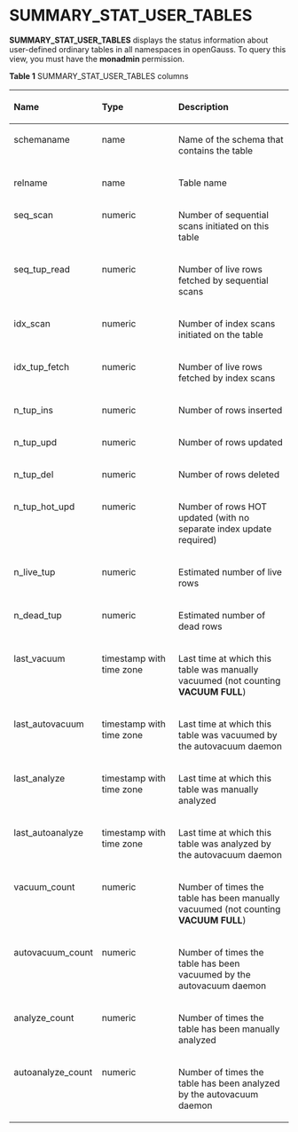 # SUMMARY\_STAT\_USER\_TABLES<a name="EN-US_TOPIC_0245374681"></a>

**SUMMARY\_STAT\_USER\_TABLES**  displays the status information about user-defined ordinary tables in all namespaces in openGauss. To query this view, you must have the  **monadmin**  permission.

**Table  1**  SUMMARY\_STAT\_USER\_TABLES columns

<a name="en-us_topic_0237122577_table2068616526305"></a>
<table><thead align="left"><tr id="en-us_topic_0237122577_row19867115213300"><th class="cellrowborder" valign="top" width="23.05%" id="mcps1.2.4.1.1"><p id="en-us_topic_0237122577_p1867135223019"><a name="en-us_topic_0237122577_p1867135223019"></a><a name="en-us_topic_0237122577_p1867135223019"></a><strong id="b334141316113"><a name="b334141316113"></a><a name="b334141316113"></a>Name</strong></p>
</th>
<th class="cellrowborder" valign="top" width="29.98%" id="mcps1.2.4.1.2"><p id="en-us_topic_0237122577_p138671252183018"><a name="en-us_topic_0237122577_p138671252183018"></a><a name="en-us_topic_0237122577_p138671252183018"></a><strong id="b866710197116"><a name="b866710197116"></a><a name="b866710197116"></a>Type</strong></p>
</th>
<th class="cellrowborder" valign="top" width="46.97%" id="mcps1.2.4.1.3"><p id="en-us_topic_0237122577_p178671352123018"><a name="en-us_topic_0237122577_p178671352123018"></a><a name="en-us_topic_0237122577_p178671352123018"></a><strong id="b15349122012119"><a name="b15349122012119"></a><a name="b15349122012119"></a>Description</strong></p>
</th>
</tr>
</thead>
<tbody><tr id="en-us_topic_0237122577_row08677528305"><td class="cellrowborder" valign="top" width="23.05%" headers="mcps1.2.4.1.1 "><p id="en-us_topic_0237122577_p12867185253019"><a name="en-us_topic_0237122577_p12867185253019"></a><a name="en-us_topic_0237122577_p12867185253019"></a>schemaname</p>
</td>
<td class="cellrowborder" valign="top" width="29.98%" headers="mcps1.2.4.1.2 "><p id="en-us_topic_0237122577_p1886835219304"><a name="en-us_topic_0237122577_p1886835219304"></a><a name="en-us_topic_0237122577_p1886835219304"></a>name</p>
</td>
<td class="cellrowborder" valign="top" width="46.97%" headers="mcps1.2.4.1.3 "><p id="en-us_topic_0237122577_p1686812520301"><a name="en-us_topic_0237122577_p1686812520301"></a><a name="en-us_topic_0237122577_p1686812520301"></a>Name of the schema that contains the table</p>
</td>
</tr>
<tr id="en-us_topic_0237122577_row58682524301"><td class="cellrowborder" valign="top" width="23.05%" headers="mcps1.2.4.1.1 "><p id="en-us_topic_0237122577_p1986885273015"><a name="en-us_topic_0237122577_p1986885273015"></a><a name="en-us_topic_0237122577_p1986885273015"></a>relname</p>
</td>
<td class="cellrowborder" valign="top" width="29.98%" headers="mcps1.2.4.1.2 "><p id="en-us_topic_0237122577_p6868195283013"><a name="en-us_topic_0237122577_p6868195283013"></a><a name="en-us_topic_0237122577_p6868195283013"></a>name</p>
</td>
<td class="cellrowborder" valign="top" width="46.97%" headers="mcps1.2.4.1.3 "><p id="en-us_topic_0237122577_p128682523306"><a name="en-us_topic_0237122577_p128682523306"></a><a name="en-us_topic_0237122577_p128682523306"></a>Table name</p>
</td>
</tr>
<tr id="en-us_topic_0237122577_row15868195293016"><td class="cellrowborder" valign="top" width="23.05%" headers="mcps1.2.4.1.1 "><p id="en-us_topic_0237122577_p12868852193012"><a name="en-us_topic_0237122577_p12868852193012"></a><a name="en-us_topic_0237122577_p12868852193012"></a>seq_scan</p>
</td>
<td class="cellrowborder" valign="top" width="29.98%" headers="mcps1.2.4.1.2 "><p id="en-us_topic_0237122577_p9868125253019"><a name="en-us_topic_0237122577_p9868125253019"></a><a name="en-us_topic_0237122577_p9868125253019"></a>numeric</p>
</td>
<td class="cellrowborder" valign="top" width="46.97%" headers="mcps1.2.4.1.3 "><p id="en-us_topic_0237122577_p14868105273013"><a name="en-us_topic_0237122577_p14868105273013"></a><a name="en-us_topic_0237122577_p14868105273013"></a>Number of sequential scans initiated on this table</p>
</td>
</tr>
<tr id="en-us_topic_0237122577_row3869135210303"><td class="cellrowborder" valign="top" width="23.05%" headers="mcps1.2.4.1.1 "><p id="en-us_topic_0237122577_p986995213301"><a name="en-us_topic_0237122577_p986995213301"></a><a name="en-us_topic_0237122577_p986995213301"></a>seq_tup_read</p>
</td>
<td class="cellrowborder" valign="top" width="29.98%" headers="mcps1.2.4.1.2 "><p id="en-us_topic_0237122577_p7869135220308"><a name="en-us_topic_0237122577_p7869135220308"></a><a name="en-us_topic_0237122577_p7869135220308"></a>numeric</p>
</td>
<td class="cellrowborder" valign="top" width="46.97%" headers="mcps1.2.4.1.3 "><p id="en-us_topic_0237122577_p386995223014"><a name="en-us_topic_0237122577_p386995223014"></a><a name="en-us_topic_0237122577_p386995223014"></a>Number of live rows fetched by sequential scans</p>
</td>
</tr>
<tr id="en-us_topic_0237122577_row14869115211305"><td class="cellrowborder" valign="top" width="23.05%" headers="mcps1.2.4.1.1 "><p id="en-us_topic_0237122577_p38691952193011"><a name="en-us_topic_0237122577_p38691952193011"></a><a name="en-us_topic_0237122577_p38691952193011"></a>idx_scan</p>
</td>
<td class="cellrowborder" valign="top" width="29.98%" headers="mcps1.2.4.1.2 "><p id="en-us_topic_0237122577_p2869145223012"><a name="en-us_topic_0237122577_p2869145223012"></a><a name="en-us_topic_0237122577_p2869145223012"></a>numeric</p>
</td>
<td class="cellrowborder" valign="top" width="46.97%" headers="mcps1.2.4.1.3 "><p id="en-us_topic_0237122577_p10869352143014"><a name="en-us_topic_0237122577_p10869352143014"></a><a name="en-us_topic_0237122577_p10869352143014"></a>Number of index scans initiated on the table</p>
</td>
</tr>
<tr id="en-us_topic_0237122577_row0869205215301"><td class="cellrowborder" valign="top" width="23.05%" headers="mcps1.2.4.1.1 "><p id="en-us_topic_0237122577_p1286915522304"><a name="en-us_topic_0237122577_p1286915522304"></a><a name="en-us_topic_0237122577_p1286915522304"></a>idx_tup_fetch</p>
</td>
<td class="cellrowborder" valign="top" width="29.98%" headers="mcps1.2.4.1.2 "><p id="en-us_topic_0237122577_p158701152143014"><a name="en-us_topic_0237122577_p158701152143014"></a><a name="en-us_topic_0237122577_p158701152143014"></a>numeric</p>
</td>
<td class="cellrowborder" valign="top" width="46.97%" headers="mcps1.2.4.1.3 "><p id="en-us_topic_0237122577_p18870952113016"><a name="en-us_topic_0237122577_p18870952113016"></a><a name="en-us_topic_0237122577_p18870952113016"></a>Number of live rows fetched by index scans</p>
</td>
</tr>
<tr id="en-us_topic_0237122577_row68701052123013"><td class="cellrowborder" valign="top" width="23.05%" headers="mcps1.2.4.1.1 "><p id="en-us_topic_0237122577_p14870105218306"><a name="en-us_topic_0237122577_p14870105218306"></a><a name="en-us_topic_0237122577_p14870105218306"></a>n_tup_ins</p>
</td>
<td class="cellrowborder" valign="top" width="29.98%" headers="mcps1.2.4.1.2 "><p id="en-us_topic_0237122577_p6870052123013"><a name="en-us_topic_0237122577_p6870052123013"></a><a name="en-us_topic_0237122577_p6870052123013"></a>numeric</p>
</td>
<td class="cellrowborder" valign="top" width="46.97%" headers="mcps1.2.4.1.3 "><p id="en-us_topic_0237122577_p887011521304"><a name="en-us_topic_0237122577_p887011521304"></a><a name="en-us_topic_0237122577_p887011521304"></a>Number of rows inserted</p>
</td>
</tr>
<tr id="en-us_topic_0237122577_row88701452153019"><td class="cellrowborder" valign="top" width="23.05%" headers="mcps1.2.4.1.1 "><p id="en-us_topic_0237122577_p787016527303"><a name="en-us_topic_0237122577_p787016527303"></a><a name="en-us_topic_0237122577_p787016527303"></a>n_tup_upd</p>
</td>
<td class="cellrowborder" valign="top" width="29.98%" headers="mcps1.2.4.1.2 "><p id="en-us_topic_0237122577_p2087045219303"><a name="en-us_topic_0237122577_p2087045219303"></a><a name="en-us_topic_0237122577_p2087045219303"></a>numeric</p>
</td>
<td class="cellrowborder" valign="top" width="46.97%" headers="mcps1.2.4.1.3 "><p id="en-us_topic_0237122577_p19870135223018"><a name="en-us_topic_0237122577_p19870135223018"></a><a name="en-us_topic_0237122577_p19870135223018"></a>Number of rows updated</p>
</td>
</tr>
<tr id="en-us_topic_0237122577_row287018526305"><td class="cellrowborder" valign="top" width="23.05%" headers="mcps1.2.4.1.1 "><p id="en-us_topic_0237122577_p108713526305"><a name="en-us_topic_0237122577_p108713526305"></a><a name="en-us_topic_0237122577_p108713526305"></a>n_tup_del</p>
</td>
<td class="cellrowborder" valign="top" width="29.98%" headers="mcps1.2.4.1.2 "><p id="en-us_topic_0237122577_p14871195243012"><a name="en-us_topic_0237122577_p14871195243012"></a><a name="en-us_topic_0237122577_p14871195243012"></a>numeric</p>
</td>
<td class="cellrowborder" valign="top" width="46.97%" headers="mcps1.2.4.1.3 "><p id="en-us_topic_0237122577_p28726523301"><a name="en-us_topic_0237122577_p28726523301"></a><a name="en-us_topic_0237122577_p28726523301"></a>Number of rows deleted</p>
</td>
</tr>
<tr id="en-us_topic_0237122577_row1687225203017"><td class="cellrowborder" valign="top" width="23.05%" headers="mcps1.2.4.1.1 "><p id="en-us_topic_0237122577_p187265283011"><a name="en-us_topic_0237122577_p187265283011"></a><a name="en-us_topic_0237122577_p187265283011"></a>n_tup_hot_upd</p>
</td>
<td class="cellrowborder" valign="top" width="29.98%" headers="mcps1.2.4.1.2 "><p id="en-us_topic_0237122577_p1787215526308"><a name="en-us_topic_0237122577_p1787215526308"></a><a name="en-us_topic_0237122577_p1787215526308"></a>numeric</p>
</td>
<td class="cellrowborder" valign="top" width="46.97%" headers="mcps1.2.4.1.3 "><p id="en-us_topic_0237122577_p10872352113015"><a name="en-us_topic_0237122577_p10872352113015"></a><a name="en-us_topic_0237122577_p10872352113015"></a>Number of rows HOT updated (with no separate index update required)</p>
</td>
</tr>
<tr id="en-us_topic_0237122577_row198727524302"><td class="cellrowborder" valign="top" width="23.05%" headers="mcps1.2.4.1.1 "><p id="en-us_topic_0237122577_p9873165213304"><a name="en-us_topic_0237122577_p9873165213304"></a><a name="en-us_topic_0237122577_p9873165213304"></a>n_live_tup</p>
</td>
<td class="cellrowborder" valign="top" width="29.98%" headers="mcps1.2.4.1.2 "><p id="en-us_topic_0237122577_p138731523302"><a name="en-us_topic_0237122577_p138731523302"></a><a name="en-us_topic_0237122577_p138731523302"></a>numeric</p>
</td>
<td class="cellrowborder" valign="top" width="46.97%" headers="mcps1.2.4.1.3 "><p id="en-us_topic_0237122577_p14873185215308"><a name="en-us_topic_0237122577_p14873185215308"></a><a name="en-us_topic_0237122577_p14873185215308"></a>Estimated number of live rows</p>
</td>
</tr>
<tr id="en-us_topic_0237122577_row98731352153015"><td class="cellrowborder" valign="top" width="23.05%" headers="mcps1.2.4.1.1 "><p id="en-us_topic_0237122577_p187355263019"><a name="en-us_topic_0237122577_p187355263019"></a><a name="en-us_topic_0237122577_p187355263019"></a>n_dead_tup</p>
</td>
<td class="cellrowborder" valign="top" width="29.98%" headers="mcps1.2.4.1.2 "><p id="en-us_topic_0237122577_p487355216303"><a name="en-us_topic_0237122577_p487355216303"></a><a name="en-us_topic_0237122577_p487355216303"></a>numeric</p>
</td>
<td class="cellrowborder" valign="top" width="46.97%" headers="mcps1.2.4.1.3 "><p id="en-us_topic_0237122577_p487325212304"><a name="en-us_topic_0237122577_p487325212304"></a><a name="en-us_topic_0237122577_p487325212304"></a>Estimated number of dead rows</p>
</td>
</tr>
<tr id="en-us_topic_0237122577_row15873852113020"><td class="cellrowborder" valign="top" width="23.05%" headers="mcps1.2.4.1.1 "><p id="en-us_topic_0237122577_p16874175220303"><a name="en-us_topic_0237122577_p16874175220303"></a><a name="en-us_topic_0237122577_p16874175220303"></a>last_vacuum</p>
</td>
<td class="cellrowborder" valign="top" width="29.98%" headers="mcps1.2.4.1.2 "><p id="en-us_topic_0237122577_p387465223016"><a name="en-us_topic_0237122577_p387465223016"></a><a name="en-us_topic_0237122577_p387465223016"></a>timestamp with time zone</p>
</td>
<td class="cellrowborder" valign="top" width="46.97%" headers="mcps1.2.4.1.3 "><p id="en-us_topic_0237122577_p178749522305"><a name="en-us_topic_0237122577_p178749522305"></a><a name="en-us_topic_0237122577_p178749522305"></a>Last time at which this table was manually vacuumed (not counting <strong id="b9344201210416"><a name="b9344201210416"></a><a name="b9344201210416"></a>VACUUM FULL</strong>)</p>
</td>
</tr>
<tr id="en-us_topic_0237122577_row8874195243012"><td class="cellrowborder" valign="top" width="23.05%" headers="mcps1.2.4.1.1 "><p id="en-us_topic_0237122577_p188741552153010"><a name="en-us_topic_0237122577_p188741552153010"></a><a name="en-us_topic_0237122577_p188741552153010"></a>last_autovacuum</p>
</td>
<td class="cellrowborder" valign="top" width="29.98%" headers="mcps1.2.4.1.2 "><p id="en-us_topic_0237122577_p12874175293010"><a name="en-us_topic_0237122577_p12874175293010"></a><a name="en-us_topic_0237122577_p12874175293010"></a>timestamp with time zone</p>
</td>
<td class="cellrowborder" valign="top" width="46.97%" headers="mcps1.2.4.1.3 "><p id="en-us_topic_0237122577_p5874352153015"><a name="en-us_topic_0237122577_p5874352153015"></a><a name="en-us_topic_0237122577_p5874352153015"></a>Last time at which this table was vacuumed by the autovacuum daemon</p>
</td>
</tr>
<tr id="en-us_topic_0237122577_row17874115211300"><td class="cellrowborder" valign="top" width="23.05%" headers="mcps1.2.4.1.1 "><p id="en-us_topic_0237122577_p58741352203017"><a name="en-us_topic_0237122577_p58741352203017"></a><a name="en-us_topic_0237122577_p58741352203017"></a>last_analyze</p>
</td>
<td class="cellrowborder" valign="top" width="29.98%" headers="mcps1.2.4.1.2 "><p id="en-us_topic_0237122577_p12875145219308"><a name="en-us_topic_0237122577_p12875145219308"></a><a name="en-us_topic_0237122577_p12875145219308"></a>timestamp with time zone</p>
</td>
<td class="cellrowborder" valign="top" width="46.97%" headers="mcps1.2.4.1.3 "><p id="en-us_topic_0237122577_p15875552123015"><a name="en-us_topic_0237122577_p15875552123015"></a><a name="en-us_topic_0237122577_p15875552123015"></a>Last time at which this table was manually analyzed</p>
</td>
</tr>
<tr id="en-us_topic_0237122577_row128751052183011"><td class="cellrowborder" valign="top" width="23.05%" headers="mcps1.2.4.1.1 "><p id="en-us_topic_0237122577_p58751452123013"><a name="en-us_topic_0237122577_p58751452123013"></a><a name="en-us_topic_0237122577_p58751452123013"></a>last_autoanalyze</p>
</td>
<td class="cellrowborder" valign="top" width="29.98%" headers="mcps1.2.4.1.2 "><p id="en-us_topic_0237122577_p16875752113019"><a name="en-us_topic_0237122577_p16875752113019"></a><a name="en-us_topic_0237122577_p16875752113019"></a>timestamp with time zone</p>
</td>
<td class="cellrowborder" valign="top" width="46.97%" headers="mcps1.2.4.1.3 "><p id="en-us_topic_0237122577_p987518527304"><a name="en-us_topic_0237122577_p987518527304"></a><a name="en-us_topic_0237122577_p987518527304"></a>Last time at which this table was analyzed by the autovacuum daemon</p>
</td>
</tr>
<tr id="en-us_topic_0237122577_row19875125213302"><td class="cellrowborder" valign="top" width="23.05%" headers="mcps1.2.4.1.1 "><p id="en-us_topic_0237122577_p6875155214301"><a name="en-us_topic_0237122577_p6875155214301"></a><a name="en-us_topic_0237122577_p6875155214301"></a>vacuum_count</p>
</td>
<td class="cellrowborder" valign="top" width="29.98%" headers="mcps1.2.4.1.2 "><p id="en-us_topic_0237122577_p9875145263013"><a name="en-us_topic_0237122577_p9875145263013"></a><a name="en-us_topic_0237122577_p9875145263013"></a>numeric</p>
</td>
<td class="cellrowborder" valign="top" width="46.97%" headers="mcps1.2.4.1.3 "><p id="en-us_topic_0237122577_p14876185293014"><a name="en-us_topic_0237122577_p14876185293014"></a><a name="en-us_topic_0237122577_p14876185293014"></a>Number of times the table has been manually vacuumed (not counting <strong id="b12513144914319"><a name="b12513144914319"></a><a name="b12513144914319"></a>VACUUM FULL</strong>)</p>
</td>
</tr>
<tr id="en-us_topic_0237122577_row287615213020"><td class="cellrowborder" valign="top" width="23.05%" headers="mcps1.2.4.1.1 "><p id="en-us_topic_0237122577_p1087615218307"><a name="en-us_topic_0237122577_p1087615218307"></a><a name="en-us_topic_0237122577_p1087615218307"></a>autovacuum_count</p>
</td>
<td class="cellrowborder" valign="top" width="29.98%" headers="mcps1.2.4.1.2 "><p id="en-us_topic_0237122577_p1587655218301"><a name="en-us_topic_0237122577_p1587655218301"></a><a name="en-us_topic_0237122577_p1587655218301"></a>numeric</p>
</td>
<td class="cellrowborder" valign="top" width="46.97%" headers="mcps1.2.4.1.3 "><p id="en-us_topic_0237122577_p148761052133016"><a name="en-us_topic_0237122577_p148761052133016"></a><a name="en-us_topic_0237122577_p148761052133016"></a>Number of times the table has been vacuumed by the autovacuum daemon</p>
</td>
</tr>
<tr id="en-us_topic_0237122577_row587695215304"><td class="cellrowborder" valign="top" width="23.05%" headers="mcps1.2.4.1.1 "><p id="en-us_topic_0237122577_p4876145263014"><a name="en-us_topic_0237122577_p4876145263014"></a><a name="en-us_topic_0237122577_p4876145263014"></a>analyze_count</p>
</td>
<td class="cellrowborder" valign="top" width="29.98%" headers="mcps1.2.4.1.2 "><p id="en-us_topic_0237122577_p38766527307"><a name="en-us_topic_0237122577_p38766527307"></a><a name="en-us_topic_0237122577_p38766527307"></a>numeric</p>
</td>
<td class="cellrowborder" valign="top" width="46.97%" headers="mcps1.2.4.1.3 "><p id="en-us_topic_0237122577_p2087795233015"><a name="en-us_topic_0237122577_p2087795233015"></a><a name="en-us_topic_0237122577_p2087795233015"></a>Number of times the table has been manually analyzed</p>
</td>
</tr>
<tr id="en-us_topic_0237122577_row1187715524305"><td class="cellrowborder" valign="top" width="23.05%" headers="mcps1.2.4.1.1 "><p id="en-us_topic_0237122577_p1787775263014"><a name="en-us_topic_0237122577_p1787775263014"></a><a name="en-us_topic_0237122577_p1787775263014"></a>autoanalyze_count</p>
</td>
<td class="cellrowborder" valign="top" width="29.98%" headers="mcps1.2.4.1.2 "><p id="en-us_topic_0237122577_p1787715223020"><a name="en-us_topic_0237122577_p1787715223020"></a><a name="en-us_topic_0237122577_p1787715223020"></a>numeric</p>
</td>
<td class="cellrowborder" valign="top" width="46.97%" headers="mcps1.2.4.1.3 "><p id="en-us_topic_0237122577_p487705283014"><a name="en-us_topic_0237122577_p487705283014"></a><a name="en-us_topic_0237122577_p487705283014"></a>Number of times the table has been analyzed by the autovacuum daemon</p>
</td>
</tr>
</tbody>
</table>

